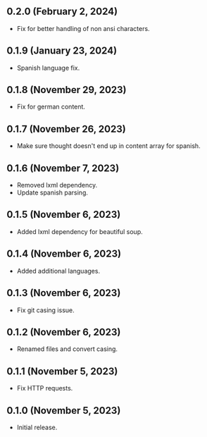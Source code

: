 ## 0.2.0 (February 2, 2024)
* Fix for better handling of non ansi characters.

## 0.1.9 (January 23, 2024)
* Spanish language fix.

## 0.1.8 (November 29, 2023)
* Fix for german content.

## 0.1.7 (November 26, 2023)
* Make sure thought doesn't end up in content array for spanish.

## 0.1.6 (November 7, 2023)
* Removed lxml dependency.
* Update spanish parsing.

## 0.1.5 (November 6, 2023)
* Added lxml dependency for beautiful soup.

## 0.1.4 (November 6, 2023)
* Added additional languages.

## 0.1.3 (November 6, 2023)
* Fix git casing issue.

## 0.1.2 (November 6, 2023)
* Renamed files and convert casing.

## 0.1.1 (November 5, 2023)
* Fix HTTP requests.

## 0.1.0 (November 5, 2023)
* Initial release.
